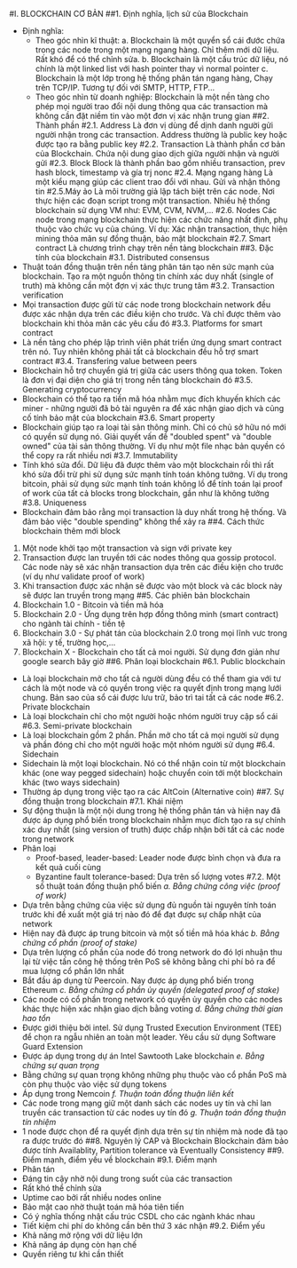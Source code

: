 #I. BLOCKCHAIN CƠ BẢN
##1. Định nghĩa, lịch sử của Blockchain
- Định nghĩa: 
	+ Theo góc nhìn kĩ thuật: 
		a. Blockchain là một quyển sổ cái đước chứa trong các node trong một mạng ngang hàng. Chỉ thêm mới dữ liệu. Rất khó để có thể chỉnh sửa. 
		b. Blockchain là một cấu trúc dữ liệu, nó chính là một linked list với hash pointer thay vì normal pointer
		c. Blockchain là một lớp trong hệ thống phân tán ngang hàng, Chạy trên TCP/IP. Tương tự đối với SMTP, HTTP, FTP...
	+ Theo góc nhìn từ doanh nghiệp: Blockchain là một nền tàng cho phép mọi người trao đổi nội dung thông qua các transaction mà không cần đặt niềm tin vào một đơn vị xác nhận trung gian
##2. Thành phần
#2.1. Address
Là đơn vị dùng để dịnh danh người gửi người nhận trong các transaction. Address thường là public key hoặc được tạo ra bằng public key
#2.2. Transaction
Là thành phần cơ bản của Blockchain. Chứa nội dung giao dịch giữa người nhận và người gửi
#2.3. Block
Block là thành phần bao gồm nhiều transaction, prev hash block, timestamp và gía trj nonc 
#2.4. Mạng ngang hàng
Là một kiểu mạng giúp các client trao đổi với nhau. Gửi và nhận thông tin
#2.5.Máy ảo
Là môi trường giả lập tách biệt trên các node. Nơi thực hiện các đoạn script trong một transaction. Nhiều hệ thống blockchain sử dụng VM như: EVM, CVM, NVM,...
#2.6. Nodes
Các node trong mạng blockchain thực hiện các chức năng nhất định, phụ thuộc vào chức vụ của chúng. Ví dụ: Xác nhận transaction, thực hiện mining thỏa mãn sự đồng thuận, bảo mật blockchain
#2.7. Smart contract
Là chương trình chạy trên nền tảng blockchain
##3. Đặc tính của blockchain
#3.1. Distributed consensus
- Thuật toán đồng thuận trên nền tảng phân tán tạo nên sức mạnh của blockchain. Tạo ra một nguồn thông tin chính xác duy nhất (single of truth) mà không cần một đợn vị xác thực trung tâm 
#3.2. Transaction verification
- Mọi transaction được gửi từ các node trong blockchain network đều được xác nhận dựa trên các điều kiện cho trước. Và chỉ được thêm vào blockchain khi thỏa mãn các yêu cầu đó
#3.3. Platforms for smart contract
- Là nền tảng cho phép lập trình viên phát triển ứng dụng smart contract trên nó. Tuy nhiên không phải tất cả blockchain đều hỗ trợ smart contract
#3.4. Transfering value between peers
- Blockchain hỗ trợ chuyển giá trị giữa các users thông qua token. Token là đơn vị đại diện cho giá trị trong nền tảng blockchain đó
#3.5. Generating cryptocurrency
- Blockchain có thể tạo ra tiền mã hóa nhằm mục đích khuyến khích các miner - những người đã bỏ tài nguyên ra để xác nhận giao dịch và củng cố tính bảo mật của blockchain
#3.6. Smart property
- Blockchain giúp tạo ra loại tài sản thông minh. Chỉ có chủ sở hữu nó mới có quyền sử dụng nó. Giải quyết vấn đề "doubled spent" và "double owned" của tài sản thông thường. Ví dụ như một file nhạc bản quyền có thể copy ra rất nhiều nơi
#3.7. Immutability
- Tính khó sửa đổi. Dữ liệu đã được thêm vào một blockchain rồi thì rất khó sửa đổi trừ phi sử dụng sức mạnh tính  toán không tưởng. Ví dụ trong bitcoin, phải sử dụng sức mạnh tính toán không lồ để tính toán lại proof of work của tất cả blocks trong blockchain, gần như là không tưởng
#3.8. Uniqueness
- Blockchain  đảm bảo rằng mọi transaction là duy nhất trong hệ thống. Và đảm bảo việc "double spending" không thể xảy ra
##4. Cách thức blockchain thêm mới block
1. Một node khởi tạo một transaction và sign với private key
2. Transaction được lan truyền tới các nodes thông qua gossip protocol. Các node này sẽ xác nhận transaction dựa trên các điều kiện cho trước (ví dụ như validate proof of work)
3. Khi transaction được xác nhận sẽ được vào một block và các block này sẽ được lan truyền trong mạng
##5. Các phiên bản blockchain
1. Blockchain 1.0 - Bitcoin và tiền mã hóa
2. Blockchain 2.0 - Ứng dụng trên hợp đồng thông minh (smart contract) cho ngành tài chính - tiền tệ
3. Blockchain 3.0 - Sự phát tán của blockchain 2.0 trong mọi lĩnh vưc trong xã hội: y tế, trường học,...
4. Blockchain X - Blockchain cho tất cả moi người. Sử dụng đơn giản như google search bây giờ
##6. Phân loại blockchain
#6.1. Public blockchain
 - Là loại blockchain mở cho tất cả người dùng đều có thể tham gia với tư cách là một node và có quyền trong việc ra quyết định trong mạng lưới chung. Bản sao của sổ cái được lưu trữ, bảo trì tai tất cả các node
#6.2. Private blockchain
- Là loại blockchain chỉ cho một người hoặc nhóm người truy cập sổ cái
#6.3. Semi-private blockchain
- Là loại blockchain gồm 2 phần. Phần mở cho tất cả mọi người sử dụng và phần đóng chỉ cho một người hoặc một nhóm người sử dụng
#6.4. Sidechain
- Sidechain là một loại blockchain. Nó có thể nhận coin từ một blockchain khác (one way pegged sidechain) hoặc chuyển coin tới một blockchain khác (two ways sidechain)
- Thường áp dụng trong việc tạo ra các AltCoin (Alternative coin)
##7. Sự đồng thuận trong blockchain
#7.1. Khái niệm
- Sự động thuận là một nội dung trong hệ thống phân tán và hiện nay đã được áp dụng phổ biến trong blockchain nhằm mục đích tạo ra sự chính xác duy nhất (sing version of truth) được chấp nhận bởi tất cả các node trong network
- Phân loại
	+ Proof-based, leader-based: Leader node được bình chọn và đưa ra kết quả cuối cùng
	+ Byzantine fault tolerance-based: Dựa trên số lượng votes
#7.2. Một số thuật toán đồng thuận phổ biến
*a. Bằng chứng công việc (proof of work)*
- Dựa trên bằng chứng của việc sử dụng đủ nguồn tài nguyên tính toán trước khi đề xuất một giá trị nào đó để đạt được sự chấp nhật của network
- Hiện nay đã được áp trung bitcoin và một số tiền mã hóa khác
*b. Bằng chứng cổ phần (proof of stake)*
- Dựa trên lượng cổ phần của node đó trong network do đó lợi nhuận thu lại từ việc tấn công hệ thống trên PoS sẽ không bằng chi phí bỏ ra để mua lượng cổ phần lớn nhất
- Bắt đầu áp dụng từ Peercoin. Nay được áp dụng phổ biến trong Ethereum 
*c. Bằng chứng cổ phần ủy quyền (delegated proof of stake)*
- Các node có cổ phần trong network có quyền ủy quyền cho các nodes khác thực hiện xác nhận giao dịch bằng voting
*d. Bằng chứng thời gian hao tổn*
- Được giới thiệu bởi intel. Sử dụng Trusted Execution Environment (TEE) để chọn ra ngẫu nhiên an toàn một leader. Yêu cầu sử dụng Software Guard Extension
- Được áp dụng trong dự án Intel Sawtooth Lake blockchain
*e. Bằng chứng sự quan trọng*
- Bằng chứng sự quan trọng không những phụ thuộc vào cổ phần PoS mà còn phụ thuộc vào việc sử dụng tokens
- Áp dụng trong Nemcoin
*f. Thuận toán đồng thuận liên kết*
 - Các node trong mạng giữ một danh sách các nodes uy tín và chỉ lan truyền các transaction từ các nodes  uy tín đó
 *g. Thuận toán đồng thuận tín nhiệm*
 - 1 node được chọn để ra quyết định dựa trên sự tín nhiệm mà node đã tạo ra được trước đó
##8. Nguyên lý CAP và Blockchain
Blockchain đảm bảo được tính Availablity, Partition tolerance và Eventually Consistency
##9. Điểm mạnh, điểm yếu về blockchain
#9.1. Điểm mạnh
- Phân tán
- Đáng tin cậy nhờ nội dung trong suốt của các transaction
- Rất khó thể chỉnh sửa
- Uptime cao bởi rất nhiều nodes online
- Bảo mật cao nhờ thuật toán mã hóa tiên tiến
- Có ý nghĩa thống nhật cấu trúc CSDL cho các ngành khác nhau
- Tiết kiệm chi phí do không cần bên thứ 3 xác nhận
#9.2. Điểm yếu
- Khả năng mở rộng với dữ liệu lớn
- Khả năng áp dụng còn hạn chế
- Quyền riêng tư khi cần thiết
